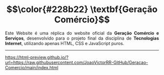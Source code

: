 # $$\color{#228b22} \textbf{Geração Comércio}$$

<p align="justify">
  Este Website é uma réplica do website oficial da <strong>Geração Comércio e Serviços</strong>, desenvolvido para o projeto final da disciplina de <strong>Tecnologias Internet</strong>, utilizando apenas HTML, CSS e JavaScript puros.
</p>

---

https://html-preview.github.io/?url=https://raw.githubusercontent.com/JoaoVictorRR-GitHub/Geracao-Comercio/main/index.html
